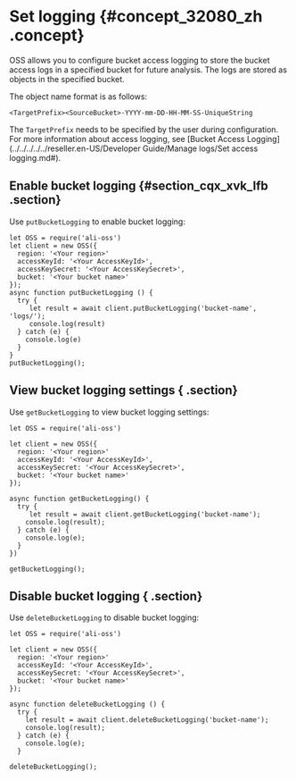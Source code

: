 # Set logging {#concept_32080_zh .concept}

OSS allows you to configure bucket access logging to store the bucket access logs in a specified bucket for future analysis. The logs are stored as objects in the specified bucket.

The object name format is as follows:

```
<TargetPrefix><SourceBucket>-YYYY-mm-DD-HH-MM-SS-UniqueString

```

The `TargetPrefix` needs to be specified by the user during configuration. For more information about access logging, see [Bucket Access Logging](../../../../../reseller.en-US/Developer Guide/Manage logs/Set access logging.md#).

## Enable bucket logging {#section_cqx_xvk_lfb .section}

Use `putBucketLogging` to enable bucket logging:

```
let OSS = require('ali-oss')
let client = new OSS({
  region: '<Your region>'
  accessKeyId: '<Your AccessKeyId>',
  accessKeySecret: '<Your AccessKeySecret>',
  bucket: '<Your bucket name>'
});
async function putBucketLogging () {
  try {
     let result = await client.putBucketLogging('bucket-name', 'logs/');
     console.log(result)
  } catch (e) {
    console.log(e)
  }
}
putBucketLogging();
```

## View bucket logging settings { .section}

Use `getBucketLogging` to view bucket logging settings:

```language-js
let OSS = require('ali-oss')

let client = new OSS({
  region: '<Your region>'
  accessKeyId: '<Your AccessKeyId>',
  accessKeySecret: '<Your AccessKeySecret>',
  bucket: '<Your bucket name>'
});

async function getBucketLogging() {
  try {
     let result = await client.getBucketLogging('bucket-name');
    console.log(result);
  } catch (e) {
    console.log(e);
  }
})

getBucketLogging();

```

## Disable bucket logging { .section}

Use `deleteBucketLogging` to disable bucket logging:

```language-js
let OSS = require('ali-oss')

let client = new OSS({
  region: '<Your region>'
  accessKeyId: '<Your AccessKeyId>',
  accessKeySecret: '<Your AccessKeySecret>',
  bucket: '<Your bucket name>'
});

async function deleteBucketLogging () {
  try {
    let result = await client.deleteBucketLogging('bucket-name');
    console.log(result);
  } catch (e) {
    console.log(e);
  }

deleteBucketLogging();

```

